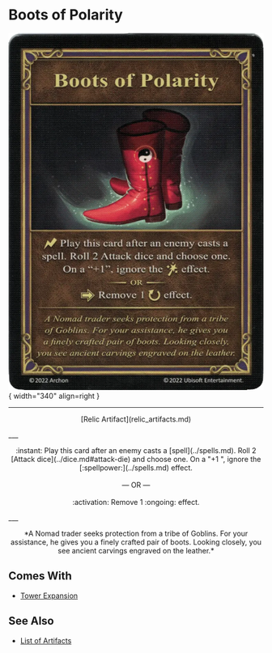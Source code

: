 # Boots of Polarity

![Boots of Polarity](../assets/artifacts_relic-boots_of_polarity.webp){ width="340" align=right }
___
<p style="text-align: center;" markdown>[Relic Artifact](relic_artifacts.md)</p>
___
<p style="text-align: center;" markdown>:instant: Play this card after an enemy casts a [spell](../spells.md). Roll 2 [Attack dice](../dice.md#attack-die) and choose one. On a "+1 ", ignore the [:spellpower:](../spells.md) effect.<br><br>— OR —<br><br>:activation: Remove 1 :ongoing: effect.</p>
___
<p style="text-align: center;" markdown>*A Nomad trader seeks protection from a tribe of Goblins. For your assistance, he gives you a finely crafted pair of boots. Looking closely, you see ancient carvings engraved on the leather.*</p>


## Comes With

- [Tower Expansion](../content.md)


## See Also

- [List of Artifacts](../artifacts.md)
